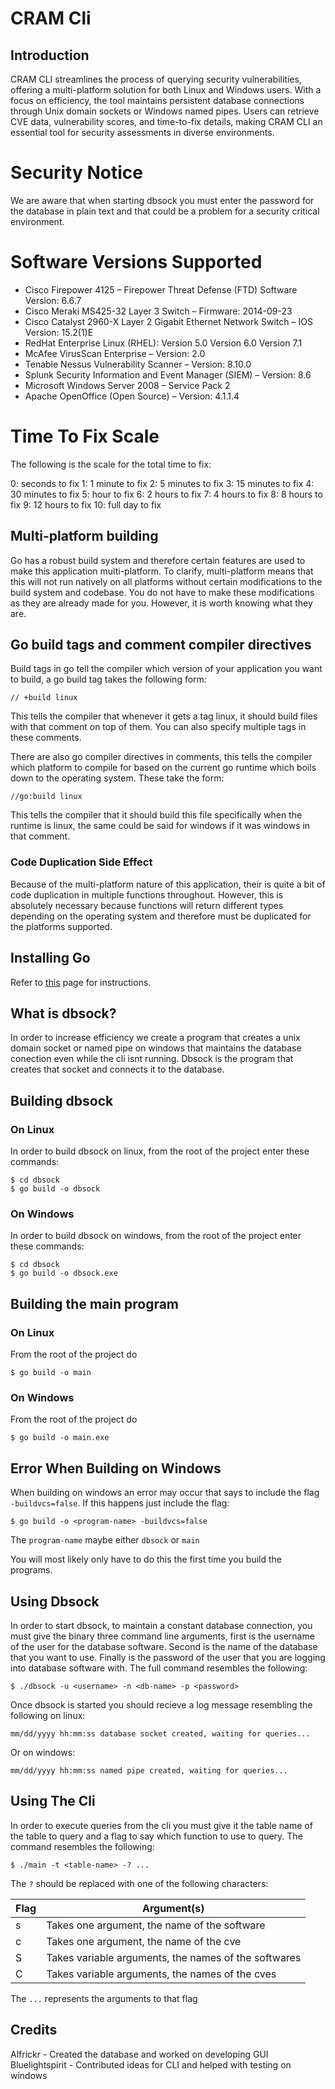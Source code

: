 # CRAM Cli 

## Introduction 

CRAM CLI streamlines the process of querying security vulnerabilities, offering a multi-platform solution for both Linux and Windows users. With a focus on efficiency, the tool maintains persistent database connections through Unix domain sockets or Windows named pipes. Users can retrieve CVE data, vulnerability scores, and time-to-fix details, making CRAM CLI an essential tool for security assessments in diverse environments.

# Security Notice

We are aware that when starting dbsock you must enter the password for the database in plain text and that could be a problem for a security critical environment.

# Software Versions Supported

- Cisco Firepower 4125 – Firepower Threat Defense (FTD) Software Version: 6.6.7
- Cisco Meraki MS425-32 Layer 3 Switch – Firmware: 2014-09-23
- Cisco Catalyst 2960-X Layer 2 Gigabit Ethernet Network Switch – IOS Version: 15.2(1)E
- RedHat Enterprise Linux (RHEL):  Version 5.0 Version 6.0 Version 7.1
- McAfee VirusScan Enterprise – Version: 2.0
- Tenable Nessus Vulnerability Scanner – Version: 8.10.0
- Splunk Security Information and Event Manager (SIEM) – Version: 8.6
- Microsoft Windows Server 2008 – Service Pack 2
- Apache OpenOffice (Open Source) – Version: 4.1.1.4

# Time To Fix Scale

The following is the scale for the total time to fix:

0: seconds to fix 
1: 1 minute to fix 
2: 5 minutes to fix 
3: 15 minutes to fix 
4: 30 minutes to fix
5: hour to fix 
6: 2 hours to fix 
7: 4 hours to fix 
8: 8 hours to fix
9: 12 hours to fix
10: full day to fix

## Multi-platform building

Go has a robust build system and therefore certain features are used to make this application multi-platform. To clarify, multi-platform means that this will not run natively on all platforms without certain modifications to the build system and codebase. You do not have to make these modifications as they are already made for you. However, it is worth knowing what they are.

## Go build tags and comment compiler directives

Build tags in go tell the compiler which version of your application you want to build, a go build tag takes the following form:

```
// +build linux
```

This tells the compiler that whenever it gets a tag linux, it should build files with that comment on top of them. You can also specify multiple tags in these comments.

There are also go compiler directives in comments, this tells the compiler which platform to compile for based on the current go runtime which boils down to the operating system. These take the form:

```
//go:build linux
```

This tells the compiler that it should build this file specifically when the runtime is linux, the same could be said for windows if it was windows in that comment.

### Code Duplication Side Effect

Because of the multi-platform nature of this application, their is quite a bit of code duplication in multiple functions throughout. However, this is absolutely necessary because functions will return different types depending on the operating system and therefore must be duplicated for the platforms supported.

## Installing Go

Refer to [this](https://go.dev/doc/install) page for instructions.

## What is dbsock?

In order to increase efficiency we create a program that creates a unix domain socket or named pipe on windows that maintains the database conection even while the cli isnt running. Dbsock is the program that creates that socket and connects it to the database.

## Building dbsock

### On Linux

In order to build dbsock on linux, from the root of the project enter these commands:

```shell
$ cd dbsock
$ go build -o dbsock
```

### On Windows

In order to build dbsock on windows, from the root of the project enter these commands:

```shell
$ cd dbsock
$ go build -o dbsock.exe
```

## Building the main program

### On Linux

From the root of the project do

```shell
$ go build -o main
```

### On Windows

From the root of the project do

```shell
$ go build -o main.exe
```

## Error When Building on Windows

When building on windows an error may occur that says to include the flag `-buildvcs=false`. If this happens just include the flag:

```shell
$ go build -o <program-name> -buildvcs=false
```

The `program-name` maybe either `dbsock` or `main`

You will most likely only have to do this the first time you build the programs.

## Using Dbsock

In order to start dbsock, to maintain a constant database connection, you must give the binary three command line arguments, first is the username of the user for the database software. Second is the name of the database that you want to use. Finally is the password of the user that you are logging into database software with. The full command resembles the following:

```shell
$ ./dbsock -u <username> -n <db-name> -p <password>
```

Once dbsock is started you should recieve a log message resembling the following on linux:

```
mm/dd/yyyy hh:mm:ss database socket created, waiting for queries...
```

Or on windows:

```
mm/dd/yyyy hh:mm:ss named pipe created, waiting for queries...
```

## Using The Cli

In order to execute queries from the cli you must give it the table name of the table to query and a flag to say which function to use to query. The command resembles the following:

```shell
$ ./main -t <table-name> -? ...
```

The `?` should be replaced with one of the following characters:

| Flag | Argument(s)
|------|-------------------------------------------------------|
| s    | Takes one argument, the name of the software          |
| c    | Takes one argument, the name of the cve               |
| S    | Takes variable arguments, the names of the softwares  |
| C    | Takes variable arguments, the names of the cves       |

The `...` represents the arguments to that flag 

## Credits

Alfrickr - Created the database and worked on developing GUI
Bluelightspirit - Contributed ideas for CLI and helped with testing on windows
